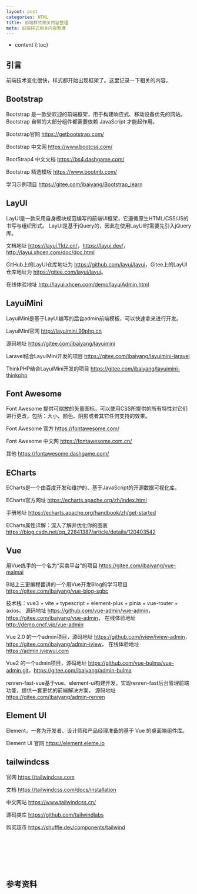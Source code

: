 ```yaml
---
layout: post
categories: HTML
title: 前端样式相关内容整理
meta: 前端样式相关内容整理
---
```

* content
{:toc}

## 引言

前端技术变化很快，样式都开始出现框架了。这里记录一下相关的内容。

## Bootstrap

Bootstrap 是一款受欢迎的前端框架，用于构建响应式、移动设备优先的网站。Bootstrap 自带的大部分组件都需要依赖 JavaScript 才能起作用。

Bootstrap官网 <https://getbootstrap.com/>

Bootstrap 中文网 <https://www.bootcss.com/>

BootStrap4 中文文档 <https://bs4.dashgame.com/>

Bootstrap 精选模板 <https://www.bootmb.com/>

学习示例项目 <https://gitee.com/ibaiyang/Bootstrap_learn>

## LayUI

LayUI是一款采用自身模块规范编写的前端UI框架，它遵循原生HTML/CSS/JS的书写与组织形式。
LayUI是基于jQuery的，因此在使用LayUI时需要先引入jQuery库。

文档地址 <https://layui.11dz.cn/>，<https://layui.dev/>，<http://layui.xhcen.com/doc/doc.html>

GitHub上的LayUI仓库地址为 <https://github.com/layui/layui>，Gitee上的LayUI仓库地址为 <https://gitee.com/layui/layui>。

在线体验地址 <http://layui.xhcen.com/demo/layuiAdmin.html>

## LayuiMini

LayuiMini是基于LayUI编写的后台admin前端模板，可以快速拿来进行开发。

LayuiMini官网 <http://layuimini.99php.cn>

源码地址 <https://gitee.com/ibaiyang/layuimini>

Laravel结合LayuiMini开发的项目 <https://gitee.com/ibaiyang/layuimini-laravel>

ThinkPHP结合LayuiMini开发的项目 <https://gitee.com/ibaiyang/layuimini-thinkphp>

## Font Awesome

Font Awesome 提供可缩放的矢量图标，可以使用CSS所提供的所有特性对它们进行更改，包括：大小、颜色、阴影或者其它任何支持的效果。

Font Awesome 官方 <https://fontawesome.com/>

Font Awesome 中文网 <https://fontawesome.com.cn/>

其他 <https://fontawesome.dashgame.com/>

## ECharts

ECharts是一个由百度开发和维护的、基于JavaScript的开源数据可视化库。

ECharts官方网址 <https://echarts.apache.org/zh/index.html> 

手册地址 <https://echarts.apache.org/handbook/zh/get-started>

ECharts属性详解：深入了解并优化你的图表 <https://blog.csdn.net/qq_22841387/article/details/120403542>

## Vue

用Vue练手的一个名为“买卖平台”的项目 <https://gitee.com/ibaiyang/vue-maimai>

B站上三更编程菌讲的一个用Vue开发Blog的学习项目 <https://gitee.com/ibaiyang/vue-blog-sgbc>

技术栈：vue3 + vite + typescript + element-plus + pinia + vue-router + axios。 
源码地址 <https://github.com/vue-admin/vue-admin>，<https://gitee.com/ibaiyang/vue-admin>，
在线体验地址 <http://demo.cncf.vip/vue-admin>


Vue 2.0 的一个admin项目，源码地址 <https://github.com/iview/iview-admin>，<https://gitee.com/ibaiyang/admin-iview>，
在线体验地址 <https://admin.iviewui.com>

Vue2 的一个admin项目，源码地址 <https://github.com/vue-bulma/vue-admin.git>，<https://gitee.com/ibaiyang/admin-bulma>

renren-fast-vue基于vue、element-ui构建开发，实现renren-fast后台管理前端功能，提供一套更优的前端解决方案，
源码地址 <https://gitee.com/ibaiyang/admin-renren>

## Element UI

Element，一套为开发者、设计师和产品经理准备的基于 Vue 的桌面端组件库。

Element UI 官网 <https://element.eleme.io>


## tailwindcss

官网 <https://tailwindcss.com>

文档 <https://tailwindcss.com/docs/installation>

中文网站 <https://www.tailwindcss.cn/>

源码类库 <https://github.com/tailwindlabs>

购买超市 <https://shuffle.dev/components/tailwind>





<br/><br/><br/><br/><br/>
## 参考资料 




